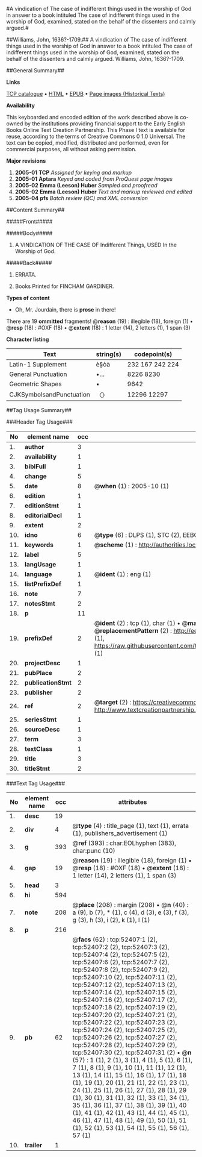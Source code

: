 #A vindication of The case of indifferent things used in the worship of God in answer to a book intituled The case of indifferent things used in the worship of God, examined, stated on the behalf of the dissenters and calmly argued.#

##Williams, John, 1636?-1709.##
A vindication of The case of indifferent things used in the worship of God in answer to a book intituled The case of indifferent things used in the worship of God, examined, stated on the behalf of the dissenters and calmly argued.
Williams, John, 1636?-1709.

##General Summary##

**Links**

[TCP catalogue](http://www.ota.ox.ac.uk/tcp/)  • 
[HTML](http://tei.it.ox.ac.uk/tcp/Texts-HTML/free/A66/A66434.html)  • 
[EPUB](http://tei.it.ox.ac.uk/tcp/Texts-EPUB/free/A66/A66434.epub) • 
[Page images (Historical Texts)](https://data.historicaltexts.jisc.ac.uk/view?pubId=eebo-12010647e&pageId=eebo-12010647e-52407-1)

**Availability**

This keyboarded and encoded edition of the
	       work described above is co-owned by the institutions
	       providing financial support to the Early English Books
	       Online Text Creation Partnership. This Phase I text is
	       available for reuse, according to the terms of Creative
	       Commons 0 1.0 Universal. The text can be copied,
	       modified, distributed and performed, even for
	       commercial purposes, all without asking permission.

**Major revisions**

1. __2005-01__ __TCP__ *Assigned for keying and markup*
1. __2005-01__ __Aptara__ *Keyed and coded from ProQuest page images*
1. __2005-02__ __Emma (Leeson) Huber__ *Sampled and proofread*
1. __2005-02__ __Emma (Leeson) Huber__ *Text and markup reviewed and edited*
1. __2005-04__ __pfs__ *Batch review (QC) and XML conversion*

##Content Summary##

#####Front#####

#####Body#####

1. A
VINDICATION
OF THE
CASE
OF
Indifferent Things,
USED
In the Worship of God.

#####Back#####

1. ERRATA.

1. Books Printed for FINCHAM
GARDINER.

**Types of content**

  * Oh, Mr. Jourdain, there is **prose** in there!

There are 19 **ommitted** fragments! 
 @__reason__ (19) : illegible (18), foreign (1)  •  @__resp__ (18) : #OXF (18)  •  @__extent__ (18) : 1 letter (14), 2 letters (1), 1 span (3)

**Character listing**


|Text|string(s)|codepoint(s)|
|---|---|---|
|Latin-1 Supplement|è§òà|232 167 242 224|
|General Punctuation|•…|8226 8230|
|Geometric Shapes|▪|9642|
|CJKSymbolsandPunctuation|〈〉|12296 12297|

##Tag Usage Summary##

###Header Tag Usage###

|No|element name|occ|attributes|
|---|---|---|---|
|1.|__author__|3||
|2.|__availability__|1||
|3.|__biblFull__|1||
|4.|__change__|5||
|5.|__date__|8| @__when__ (1) : 2005-10 (1)|
|6.|__edition__|1||
|7.|__editionStmt__|1||
|8.|__editorialDecl__|1||
|9.|__extent__|2||
|10.|__idno__|6| @__type__ (6) : DLPS (1), STC (2), EEBO-CITATION (1), OCLC (1), VID (1)|
|11.|__keywords__|1| @__scheme__ (1) : http://authorities.loc.gov/ (1)|
|12.|__label__|5||
|13.|__langUsage__|1||
|14.|__language__|1| @__ident__ (1) : eng (1)|
|15.|__listPrefixDef__|1||
|16.|__note__|7||
|17.|__notesStmt__|2||
|18.|__p__|11||
|19.|__prefixDef__|2| @__ident__ (2) : tcp (1), char (1)  •  @__matchPattern__ (2) : ([0-9\-]+):([0-9IVX]+) (1), (.+) (1)  •  @__replacementPattern__ (2) : http://eebo.chadwyck.com/downloadtiff?vid=$1&page=$2 (1), https://raw.githubusercontent.com/textcreationpartnership/Texts/master/tcpchars.xml#$1 (1)|
|20.|__projectDesc__|1||
|21.|__pubPlace__|2||
|22.|__publicationStmt__|2||
|23.|__publisher__|2||
|24.|__ref__|2| @__target__ (2) : https://creativecommons.org/publicdomain/zero/1.0/ (1), http://www.textcreationpartnership.org/docs/. (1)|
|25.|__seriesStmt__|1||
|26.|__sourceDesc__|1||
|27.|__term__|3||
|28.|__textClass__|1||
|29.|__title__|3||
|30.|__titleStmt__|2||


###Text Tag Usage###

|No|element name|occ|attributes|
|---|---|---|---|
|1.|__desc__|19||
|2.|__div__|4| @__type__ (4) : title_page (1), text (1), errata (1), publishers_advertisement (1)|
|3.|__g__|393| @__ref__ (393) : char:EOLhyphen (383), char:punc (10)|
|4.|__gap__|19| @__reason__ (19) : illegible (18), foreign (1)  •  @__resp__ (18) : #OXF (18)  •  @__extent__ (18) : 1 letter (14), 2 letters (1), 1 span (3)|
|5.|__head__|3||
|6.|__hi__|594||
|7.|__note__|208| @__place__ (208) : margin (208)  •  @__n__ (40) : a (9), b (7), * (1), c (4), d (3), e (3), f (3), g (3), h (3), i (2), k (1), l (1)|
|8.|__p__|216||
|9.|__pb__|62| @__facs__ (62) : tcp:52407:1 (2), tcp:52407:2 (2), tcp:52407:3 (2), tcp:52407:4 (2), tcp:52407:5 (2), tcp:52407:6 (2), tcp:52407:7 (2), tcp:52407:8 (2), tcp:52407:9 (2), tcp:52407:10 (2), tcp:52407:11 (2), tcp:52407:12 (2), tcp:52407:13 (2), tcp:52407:14 (2), tcp:52407:15 (2), tcp:52407:16 (2), tcp:52407:17 (2), tcp:52407:18 (2), tcp:52407:19 (2), tcp:52407:20 (2), tcp:52407:21 (2), tcp:52407:22 (2), tcp:52407:23 (2), tcp:52407:24 (2), tcp:52407:25 (2), tcp:52407:26 (2), tcp:52407:27 (2), tcp:52407:28 (2), tcp:52407:29 (2), tcp:52407:30 (2), tcp:52407:31 (2)  •  @__n__ (57) : 1 (1), 2 (1), 3 (1), 4 (1), 5 (1), 6 (1), 7 (1), 8 (1), 9 (1), 10 (1), 11 (1), 12 (1), 13 (1), 14 (1), 15 (1), 16 (1), 17 (1), 18 (1), 19 (1), 20 (1), 21 (1), 22 (1), 23 (1), 24 (1), 25 (1), 26 (1), 27 (1), 28 (1), 29 (1), 30 (1), 31 (1), 32 (1), 33 (1), 34 (1), 35 (1), 36 (1), 37 (1), 38 (1), 39 (1), 40 (1), 41 (1), 42 (1), 43 (1), 44 (1), 45 (1), 46 (1), 47 (1), 48 (1), 49 (1), 50 (1), 51 (1), 52 (1), 53 (1), 54 (1), 55 (1), 56 (1), 57 (1)|
|10.|__trailer__|1||
